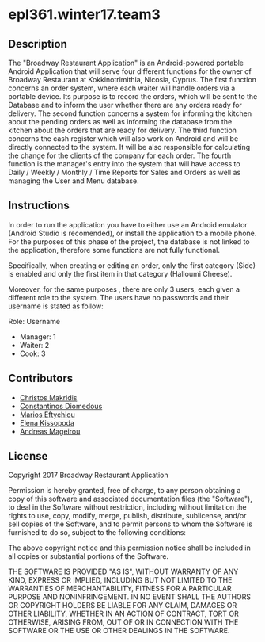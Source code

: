 # epl361.winter17.team3

Description
------------
The "Broadway Restaurant Application" is an Android-powered portable Android Application that will serve four different functions for the owner of Broadway Restaurant at Kokkinotrimithia, Nicosia, Cyprus. The first function concerns an order system, where each waiter will handle orders via a portable device. Its purpose is to record the orders, which will be sent to the Database and to inform the user whether there are any orders ready for delivery. The second function concerns a system for informing the kitchen about the pending orders as well as informing the database from the kitchen about the orders that are ready for delivery. The third function concerns the cash register which will also work on Android and will be directly connected to the system. It will be also responsible for calculating the change for the clients of the company for each order. The fourth function is the manager's entry into the system that will have access to Daily / Weekly / Monthly / Time Reports for Sales and Orders as well as managing the User and Menu database.

Instructions
-----------
In order to run the application you have to either use an Android emulator (Android Studio is recomended), or install the application to a mobile phone. For the purposes of this phase of the project, the database is not linked to the application, therefore some functions are not fully functional.

Specifically, when creating or editing an order, only the first category (Side) is enabled and only the first item in that category (Halloumi Cheese).

Moreover, for the same purposes , there are only 3 users, each given a different role to the system. The users have no passwords and their username is stated as follow:

Role: Username
- Manager: 1 
- Waiter: 2
- Cook: 3

Contributors
------------
- [Christos Makridis](https://github.com/tratrafe2)
- [Constantinos Diomedous](https://github.com/condiom)
- [Marios Eftychiou](https://github.com/mefty)
- [Elena Kissopoda](https://github.com/ekisso01)
- [Andreas Mageirou](https://github.com/amagei01)

License
------------
Copyright 2017 Broadway Restaurant Application

Permission is hereby granted, free of charge, to any person obtaining a copy of this software and associated documentation files (the "Software"), to deal in the Software without restriction, including without limitation the rights to use, copy, modify, merge, publish, distribute, sublicense, and/or sell copies of the Software, and to permit persons to whom the Software is furnished to do so, subject to the following conditions:

The above copyright notice and this permission notice shall be included in all copies or substantial portions of the Software.

THE SOFTWARE IS PROVIDED "AS IS", WITHOUT WARRANTY OF ANY KIND, EXPRESS OR IMPLIED, INCLUDING BUT NOT LIMITED TO THE WARRANTIES OF MERCHANTABILITY, FITNESS FOR A PARTICULAR PURPOSE AND NONINFRINGEMENT. IN NO EVENT SHALL THE AUTHORS OR COPYRIGHT HOLDERS BE LIABLE FOR ANY CLAIM, DAMAGES OR OTHER LIABILITY, WHETHER IN AN ACTION OF CONTRACT, TORT OR OTHERWISE, ARISING FROM, OUT OF OR IN CONNECTION WITH THE SOFTWARE OR THE USE OR OTHER DEALINGS IN THE SOFTWARE.

